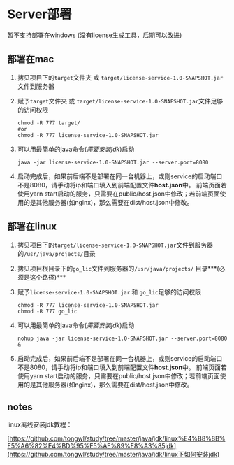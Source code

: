 # Server部署

暂不支持部署在windows (没有license生成工具，后期可以改进)



## 部署在mac

1. 拷贝项目下的`target`文件夹 或 `target/license-service-1.0-SNAPSHOT.jar`文件到服务器

2. 赋予`target`文件夹 或 `target/license-service-1.0-SNAPSHOT.jar`文件足够的访问权限

   ```
   chmod -R 777 target/
   #or
   chmod -R 777 license-service-1.0-SNAPSHOT.jar
   ```

3. 可以用最简单的java命令(*需要安装jdk*)启动

   ```
   java -jar license-service-1.0-SNAPSHOT.jar --server.port=8080
   ```

4. 启动完成后，如果前后端不是部署在同一台机器上，或则service的启动端口不是8080，请手动将ip和端口填入到前端配置文件**host.json**中。 前端页面若使用yarn start启动的服务，只需要在public/host.json中修改；若前端页面使用的是其他服务器(如nginx)，那么需要在dist/host.json中修改。



## 部署在linux

1. 拷贝项目下的`target/license-service-1.0-SNAPSHOT.jar`文件到服务器的`/usr/java/projects/`目录

2. 拷贝项目根目录下的`go_lic`文件到服务器的`/usr/java/projects/` 目录***(必须是这个路径)***

3. 赋予`license-service-1.0-SNAPSHOT.jar` 和 `go_lic`足够的访问权限

   ```
   chmod -R 777 license-service-1.0-SNAPSHOT.jar
   chmod -R 777 go_lic
   ```

4. 可以用最简单的java命令(*需要安装jdk*)启动

   ```
   nohup java -jar license-service-1.0-SNAPSHOT.jar --server.port=8080 & 
   ```

5. 启动完成后，如果前后端不是部署在同一台机器上，或则service的启动端口不是8080，请手动将ip和端口填入到前端配置文件**host.json**中。 前端页面若使用yarn start启动的服务，只需要在public/host.json中修改；若前端页面使用的是其他服务器(如nginx)，那么需要在dist/host.json中修改。



## notes

linux离线安装jdk教程：

[https://github.com/tongwl/study/tree/master/java/jdk/linux%E4%B8%8B%E5%A6%82%E4%BD%95%E5%AE%89%E8%A3%85jdk](https://github.com/tongwl/study/tree/master/java/jdk/linux下如何安装jdk)





